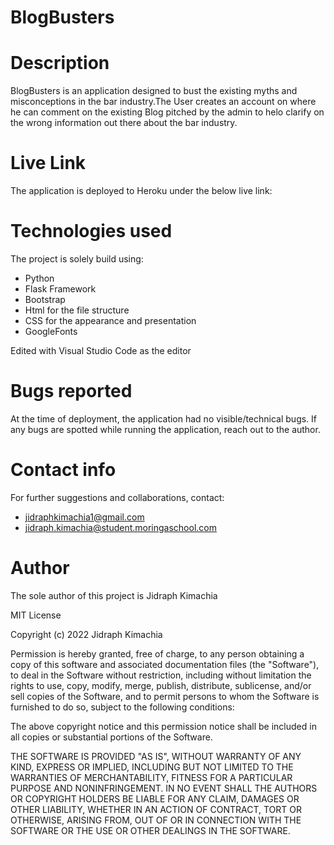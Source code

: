 # BlogBusters

# Description
BlogBusters is an application designed to bust the existing myths and misconceptions in the bar industry.The User creates an account on where he can comment on the existing Blog pitched by the admin to helo clarify on the wrong information out there about the bar industry.

# Live Link
The application is deployed to Heroku under the below live link:

# Technologies used
The project is solely build using:
* Python
* Flask Framework
* Bootstrap
* Html for the file structure
* CSS for the appearance and presentation
* GoogleFonts 

Edited with Visual Studio Code as the editor

# Bugs reported
At the time of deployment, the application had no visible/technical bugs. If any bugs are spotted while running the application, reach out to the author.

# Contact info
For further suggestions and collaborations, contact:
* jidraphkimachia1@gmail.com
* jidraph.kimachia@student.moringaschool.com

# Author
The sole author of this project is Jidraph Kimachia

MIT License

Copyright (c) 2022 Jidraph Kimachia

Permission is hereby granted, free of charge, to any person obtaining a copy
of this software and associated documentation files (the "Software"), to deal
in the Software without restriction, including without limitation the rights
to use, copy, modify, merge, publish, distribute, sublicense, and/or sell
copies of the Software, and to permit persons to whom the Software is
furnished to do so, subject to the following conditions:

The above copyright notice and this permission notice shall be included in all
copies or substantial portions of the Software.

THE SOFTWARE IS PROVIDED "AS IS", WITHOUT WARRANTY OF ANY KIND, EXPRESS OR
IMPLIED, INCLUDING BUT NOT LIMITED TO THE WARRANTIES OF MERCHANTABILITY,
FITNESS FOR A PARTICULAR PURPOSE AND NONINFRINGEMENT. IN NO EVENT SHALL THE
AUTHORS OR COPYRIGHT HOLDERS BE LIABLE FOR ANY CLAIM, DAMAGES OR OTHER
LIABILITY, WHETHER IN AN ACTION OF CONTRACT, TORT OR OTHERWISE, ARISING FROM,
OUT OF OR IN CONNECTION WITH THE SOFTWARE OR THE USE OR OTHER DEALINGS IN THE
SOFTWARE.